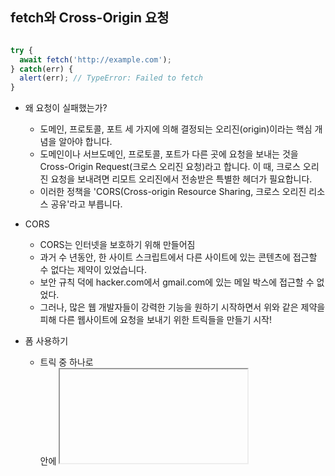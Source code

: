 ## fetch와 Cross-Origin 요청

```Javascript

try {
  await fetch('http://example.com');
} catch(err) {
  alert(err); // TypeError: Failed to fetch
}

```

- 왜 요청이 실패했는가?

  - 도메인, 프로토콜, 포트 세 가지에 의해 결정되는 오리진(origin)이라는 핵심 개념을 알아야 합니다.
  - 도메인이나 서브도메인, 프로토콜, 포트가 다른 곳에 요청을 보내는 것을 Cross-Origin Request(크로스 오리진 요청)라고 합니다.
    이 때, 크로스 오리진 요청을 보내려면 리모트 오리진에서 전송받은 특별한 헤더가 필요합니다.
  - 이러한 정책을 'CORS(Cross-origin Resource Sharing, 크로스 오리진 리소스 공유'라고 부릅니다.

- CORS

  - CORS는 인터넷을 보호하기 위해 만들어짐
  - 과거 수 년동안, 한 사이트 스크립트에서 다른 사이트에 있는 콘텐츠에 접근할 수 없다는 제약이 있었습니다.
  - 보안 규칙 덕에 hacker.com에서 gmail.com에 있는 메일 박스에 접근할 수 없었다.
  - 그러나, 많은 웹 개발자들이 강력한 기능을 원하기 시작하면서 위와 같은 제약을 피해 다른 웹사이트에 요청을 보내기 위한 트릭들을 만들기 시작!

- 폼 사용하기

  - 트릭 중 하나로 <form>안에 <iframe>을 넣어 form을 전송했습니다.

- 스크립트 사용하기
  - script 태그의 src 속성값엔 도메인 제약이 없기 때문에 이 특징을 이용하여 어디서든 스크립트 실행

#### 안전한 요청

- 크로스 오리진 요청 종류
  1. 안전한 요청(Safe Request)
     - 안전한 메서드 : GET, POST, HEAD를 사용한 요청
     - 안전한 헤더 : Accept, Accept-Language, Content-Language, Content-Type, multipart/form-data emd
  2. 그 외의 요청
     - 위의 두 조건을 모두 충족하지 않은 요청은 안전하지 않은 요청으로 취급 (PUT 메서드를 사용하거나 헤더에 API-Key가 명시된 요청)
  - 즉, 안전한 요청은 <form>, <script> 태그를 사용해도 가능했던 요청인 반면 안전하지 않은 요청은 브라우저에서 보낼 수 없었던 요청이라는 두 요청의 근본적인 차이
